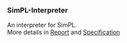 ### SimPL-Interpreter

An interpreter for SimPL.  
More details in [Report](https://github.com/ashvah/simpl-interpreter/blob/main/Report.md) and [Specification](https://github.com/ashvah/simpl-interpreter/blob/main/project.pdf)

